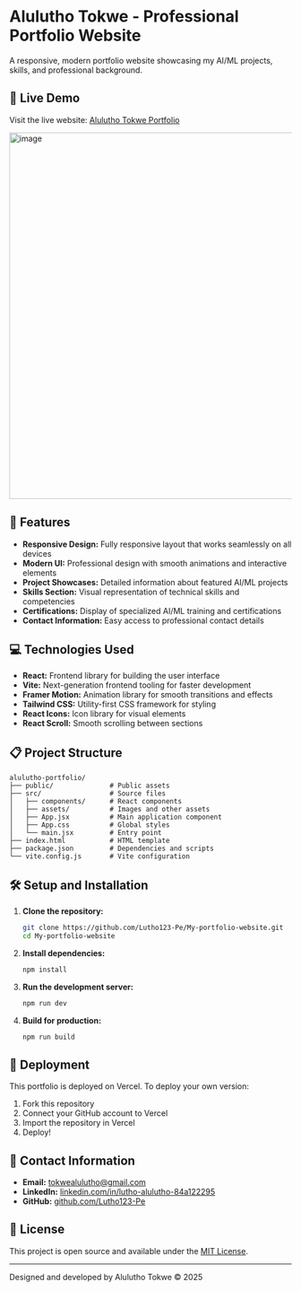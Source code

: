 # Alulutho Tokwe - Professional Portfolio Website

A responsive, modern portfolio website showcasing my AI/ML projects, skills, and professional background.

## 🌟 Live Demo

Visit the live website: [Alulutho Tokwe Portfolio](https://alulutho-gjhluz.manus.space/)

<img width="1343" height="653" alt="image" src="https://github.com/user-attachments/assets/f86497fa-565b-4b61-a12d-4b983f4b6d2e" />

## 🚀 Features

- **Responsive Design:** Fully responsive layout that works seamlessly on all devices
- **Modern UI:** Professional design with smooth animations and interactive elements
- **Project Showcases:** Detailed information about featured AI/ML projects
- **Skills Section:** Visual representation of technical skills and competencies
- **Certifications:** Display of specialized AI/ML training and certifications
- **Contact Information:** Easy access to professional contact details

## 💻 Technologies Used

- **React:** Frontend library for building the user interface
- **Vite:** Next-generation frontend tooling for faster development
- **Framer Motion:** Animation library for smooth transitions and effects
- **Tailwind CSS:** Utility-first CSS framework for styling
- **React Icons:** Icon library for visual elements
- **React Scroll:** Smooth scrolling between sections

## 📋 Project Structure

```
alulutho-portfolio/
├── public/              # Public assets
├── src/                 # Source files
│   ├── components/      # React components
│   ├── assets/          # Images and other assets
│   ├── App.jsx          # Main application component
│   ├── App.css          # Global styles
│   └── main.jsx         # Entry point
├── index.html           # HTML template
├── package.json         # Dependencies and scripts
└── vite.config.js       # Vite configuration
```

## 🛠️ Setup and Installation

1. **Clone the repository:**
   ```bash
   git clone https://github.com/Lutho123-Pe/My-portfolio-website.git
   cd My-portfolio-website
   ```

2. **Install dependencies:**
   ```bash
   npm install
   ```

3. **Run the development server:**
   ```bash
   npm run dev
   ```

4. **Build for production:**
   ```bash
   npm run build
   ```

## 🔄 Deployment

This portfolio is deployed on Vercel. To deploy your own version:

1. Fork this repository
2. Connect your GitHub account to Vercel
3. Import the repository in Vercel
4. Deploy!

## 📱 Contact Information

- **Email:** tokwealulutho@gmail.com
- **LinkedIn:** [linkedin.com/in/lutho-alulutho-84a122295](https://linkedin.com/in/lutho-alulutho-84a122295)
- **GitHub:** [github.com/Lutho123-Pe](https://github.com/Lutho123-Pe)

## 📄 License

This project is open source and available under the [MIT License](LICENSE).

---

Designed and developed by Alulutho Tokwe © 2025

